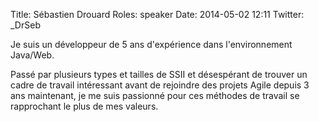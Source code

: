 Title: Sébastien Drouard
Roles: speaker
Date: 2014-05-02 12:11
Twitter: _DrSeb 

Je suis un développeur de 5 ans d'expérience dans l'environnement Java/Web.

Passé par plusieurs types et tailles de SSII et désespérant de trouver un cadre de travail intéressant avant de rejoindre des projets Agile depuis 3 ans maintenant, je me suis passionné pour ces méthodes de travail se rapprochant le plus de mes valeurs.
